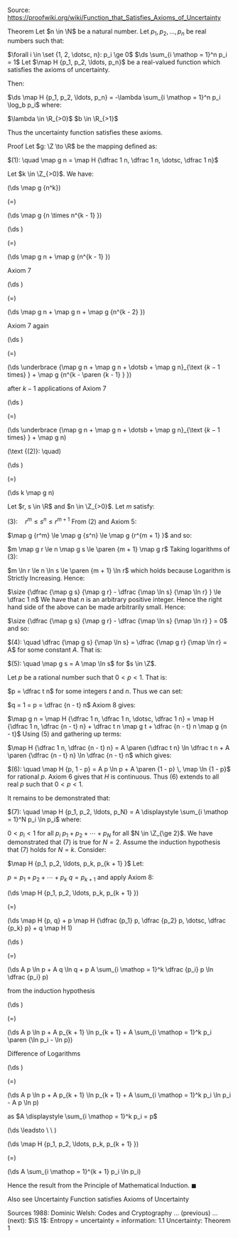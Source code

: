 # 

Source: https://proofwiki.org/wiki/Function_that_Satisfies_Axioms_of_Uncertainty



Theorem
Let $n \in \N$ be a natural number.
Let $p_1, p_2, \dotsc, p_n$ be real numbers such that:

$\forall i \in \set {1, 2, \dotsc, n}: p_i \ge 0$
$\ds \sum_{i \mathop = 1}^n p_i = 1$
Let $\map H {p_1, p_2, \ldots, p_n}$ be a real-valued function which satisfies the axioms of uncertainty.

Then:

$\ds \map H {p_1, p_2, \ldots, p_n} = -\lambda \sum_{i \mathop = 1}^n p_i \log_b p_i$
where:

$\lambda \in \R_{>0}$
$b \in \R_{>1}$

Thus the uncertainty function satisfies these axioms.


Proof
Let $g: \Z \to \R$ be the mapping defined as:

$(1): \quad \map g n = \map H {\dfrac 1 n, \dfrac 1 n, \dotsc, \dfrac 1 n}$

Let $k \in \Z_{>0}$.
We have:














\(\ds \map g {n^k}\)

\(=\)







\(\ds \map g {n \times n^{k - 1} }\)




















\(\ds \)

\(=\)







\(\ds \map g n + \map g {n^{k - 1} }\)





Axiom 7














\(\ds \)

\(=\)







\(\ds \map g n + \map g n + \map g {n^{k - 2} }\)





Axiom 7 again














\(\ds \)

\(=\)







\(\ds \underbrace {\map g n + \map g n + \dotsb + \map g n}_{\text {$k - 1$ times} } + \map g {n^{k - \paren {k - 1} } }\)





after $k - 1$ applications of Axiom 7














\(\ds \)

\(=\)







\(\ds \underbrace {\map g n + \map g n + \dotsb + \map g n}_{\text {$k - 1$ times} } + \map g n\)










\(\text {(2)}: \quad\)









\(\ds \)

\(=\)







\(\ds k \map g n\)










Let $r, s \in \R$ and $n \in \Z_{>0}$.
Let $m$ satisfy:

$(3): \quad r^m \le s^n \le r^{m + 1}$
From $(2)$ and Axiom 5:

$\map g {r^m} \le \map g {s^n} \le \map g {r^{m + 1} }$
and so:

$m \map g r \le n \map g s \le \paren {m + 1} \map g r$
Taking logarithms of $(3)$:

$m \ln r \le n \ln s \le \paren {m + 1} \ln r$
which holds because Logarithm is Strictly Increasing.
Hence:

$\size {\dfrac {\map g s} {\map g r} - \dfrac {\map \ln s} {\map \ln r} } \le \dfrac 1 n$
We have that $n$ is an arbitrary positive integer.
Hence the right hand side of the above can be made arbitrarily small.
Hence:

$\size {\dfrac {\map g s} {\map g r} - \dfrac {\map \ln s} {\map \ln r} } = 0$
and so:

$(4): \quad \dfrac {\map g s} {\map \ln s} = \dfrac {\map g r} {\map \ln r} = A$
for some constant $A$.
That is:

$(5): \quad \map g s = A \map \ln s$
for $s \in \Z$.

Let $p$ be a rational number such that $0 < p < 1$.
That is:

$p = \dfrac t n$
for some integers $t$ and $n$.
Thus we can set:

$q = 1 = p = \dfrac {n - t} n$
Axiom 8 gives:

$\map g n = \map H {\dfrac 1 n, \dfrac 1 n, \dotsc, \dfrac 1 n} = \map H {\dfrac 1 n, \dfrac {n - t} n} + \dfrac t n \map g t + \dfrac {n - t} n \map g {n - t}$
Using $(5)$ and gathering up terms:

$\map H {\dfrac 1 n, \dfrac {n - t} n} = A \paren {\dfrac t n} \ln \dfrac t n + A \paren {\dfrac {n - t} n} \ln \dfrac {n - t} n$
which gives:

$(6): \quad \map H {p, 1 - p} = A p \ln p + A \paren {1 - p} \, \map \ln {1 - p}$
for rational $p$.
Axiom 6 gives that $H$ is continuous.
Thus $(6)$ extends to all real $p$ such that $0 < p < 1$.

It remains to be demonstrated that:

$(7): \quad \map H {p_1, p_2, \ldots, p_N} = A \displaystyle \sum_{i \mathop = 1}^N p_i \ln p_i$
where:

$0 < p_i < 1$ for all $p_i$
$p_1 + p_2 + \dotsb + p_N$
for all $N \in \Z_{\ge 2}$.
We have demonstrated that $(7)$ is true for $N = 2$.
Assume the induction hypothesis that $(7)$ holds for $N = k$.
Consider:

$\map H {p_1, p_2, \ldots, p_k, p_{k + 1} }$
Let:

$p = p_1 + p_2 + \dotsb + p_k$
$q = p_{k + 1}$
and apply Axiom 8:














\(\ds \map H {p_1, p_2, \ldots, p_k, p_{k + 1} }\)

\(=\)







\(\ds \map H {p, q} + p \map H {\dfrac {p_1} p, \dfrac {p_2} p, \dotsc, \dfrac {p_k} p} + q \map H 1\)




















\(\ds \)

\(=\)







\(\ds A p \ln p + A q \ln q + p A \sum_{i \mathop = 1}^k \dfrac {p_i} p \ln \dfrac {p_i} p\)





from the induction hypothesis














\(\ds \)

\(=\)







\(\ds A p \ln p + A p_{k + 1} \ln p_{k + 1} + A \sum_{i \mathop = 1}^k p_i \paren {\ln p_i - \ln p}\)





Difference of Logarithms














\(\ds \)

\(=\)







\(\ds A p \ln p + A p_{k + 1} \ln p_{k + 1} + A \sum_{i \mathop = 1}^k p_i \ln p_i - A p \ln p\)





as $A \displaystyle \sum_{i \mathop = 1}^k p_i = p$








\(\ds \leadsto \ \ \)





\(\ds \map H {p_1, p_2, \ldots, p_k, p_{k + 1} }\)

\(=\)







\(\ds A \sum_{i \mathop = 1}^{k + 1} p_i \ln p_i\)









Hence the result from the Principle of Mathematical Induction.
$\blacksquare$


Also see
Uncertainty Function satisfies Axioms of Uncertainty


Sources
1988: Dominic Welsh: Codes and Cryptography ... (previous) ... (next): $\S 1$: Entropy = uncertainty = information: $1.1$ Uncertainty: Theorem $1$




